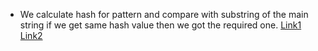 * We calculate hash for pattern and compare with substring of the main string if we get same hash value then we got the required one.
[Link1](https://www.youtube.com/watch?v=qQ8vS2btsxI)
[Link2](https://www.youtube.com/watch?v=BQ9E-2umSWc)